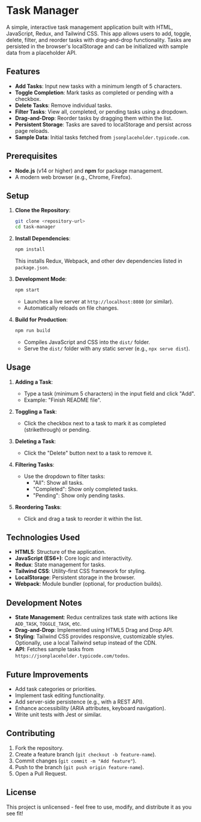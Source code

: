 # Task Manager

A simple, interactive task management application built with HTML, JavaScript, Redux, and Tailwind CSS. This app allows users to add, toggle, delete, filter, and reorder tasks with drag-and-drop functionality. Tasks are persisted in the browser's localStorage and can be initialized with sample data from a placeholder API.

## Features

- **Add Tasks**: Input new tasks with a minimum length of 5 characters.
- **Toggle Completion**: Mark tasks as completed or pending with a checkbox.
- **Delete Tasks**: Remove individual tasks.
- **Filter Tasks**: View all, completed, or pending tasks using a dropdown.
- **Drag-and-Drop**: Reorder tasks by dragging them within the list.
- **Persistent Storage**: Tasks are saved to localStorage and persist across page reloads.
- **Sample Data**: Initial tasks fetched from `jsonplaceholder.typicode.com`.

## Prerequisites

- **Node.js** (v14 or higher) and **npm** for package management.
- A modern web browser (e.g., Chrome, Firefox).

## Setup

1. **Clone the Repository**:
   ```bash
   git clone <repository-url>
   cd task-manager
   ```

2. **Install Dependencies**:
   ```bash
   npm install
   ```
   This installs Redux, Webpack, and other dev dependencies listed in `package.json`.

3. **Development Mode**:
   ```bash
   npm start
   ```
   - Launches a live server at `http://localhost:8080` (or similar).
   - Automatically reloads on file changes.

4. **Build for Production**:
   ```bash
   npm run build
   ```
   - Compiles JavaScript and CSS into the `dist/` folder.
   - Serve the `dist/` folder with any static server (e.g., `npx serve dist`).

## Usage

1. **Adding a Task**:
   - Type a task (minimum 5 characters) in the input field and click "Add".
   - Example: "Finish README file".

2. **Toggling a Task**:
   - Click the checkbox next to a task to mark it as completed (strikethrough) or pending.

3. **Deleting a Task**:
   - Click the "Delete" button next to a task to remove it.

4. **Filtering Tasks**:
   - Use the dropdown to filter tasks:
     - "All": Show all tasks.
     - "Completed": Show only completed tasks.
     - "Pending": Show only pending tasks.

5. **Reordering Tasks**:
   - Click and drag a task to reorder it within the list.

## Technologies Used

- **HTML5**: Structure of the application.
- **JavaScript (ES6+)**: Core logic and interactivity.
- **Redux**: State management for tasks.
- **Tailwind CSS**: Utility-first CSS framework for styling.
- **LocalStorage**: Persistent storage in the browser.
- **Webpack**: Module bundler (optional, for production builds).

## Development Notes

- **State Management**: Redux centralizes task state with actions like `ADD_TASK`, `TOGGLE_TASK`, etc.
- **Drag-and-Drop**: Implemented using HTML5 Drag and Drop API.
- **Styling**: Tailwind CSS provides responsive, customizable styles. Optionally, use a local Tailwind setup instead of the CDN.
- **API**: Fetches sample tasks from `https://jsonplaceholder.typicode.com/todos`.

## Future Improvements

- Add task categories or priorities.
- Implement task editing functionality.
- Add server-side persistence (e.g., with a REST API).
- Enhance accessibility (ARIA attributes, keyboard navigation).
- Write unit tests with Jest or similar.

## Contributing

1. Fork the repository.
2. Create a feature branch (`git checkout -b feature-name`).
3. Commit changes (`git commit -m "Add feature"`).
4. Push to the branch (`git push origin feature-name`).
5. Open a Pull Request.

## License

This project is unlicensed - feel free to use, modify, and distribute it as you see fit!

